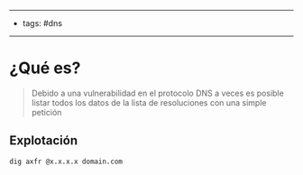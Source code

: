 --------
- tags: #dns 
-------------
# ¿Qué es?
> Debido a una vulnerabilidad en el protocolo DNS a veces es posible listar todos los datos de la lista de resoluciones con una simple petición


## Explotación

	dig axfr @x.x.x.x domain.com










